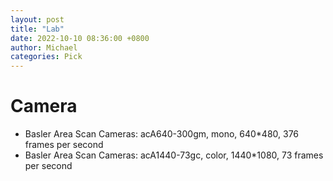 ```yaml
---
layout: post
title: "Lab"
date: 2022-10-10 08:36:00 +0800
author: Michael
categories: Pick
---
```


# Camera
- Basler Area Scan Cameras: acA640-300gm, mono, 640*480, 376 frames per second
- Basler Area Scan Cameras: acA1440-73gc, color, 1440*1080, 73 frames per second